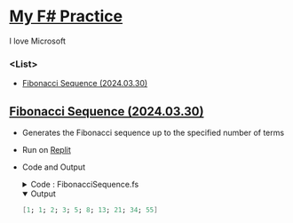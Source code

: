 # [My F# Practice](../README.md#my-f-practice)

I love Microsoft


### \<List>

- [Fibonacci Sequence (2024.03.30)](#fibonacci-sequence-20240330)


## [Fibonacci Sequence (2024.03.30)](#list)

- Generates the Fibonacci sequence up to the specified number of terms
- Run on [Replit](https://replit.com/)
- Code and Output
  <details>
    <summary>Code : FibonacciSequence.fs</summary>

  ```fs
  /// Calculates the Fibonacci sequence up to a specified number of terms and returns them as a list.
  /// 
  /// Parameters:
  ///   n : int - The number of Fibonacci terms to generate.
  /// Returns:
  ///   int list - The list containing the Fibonacci sequence up to the nth term.
  let rec fibonacciSequence (n: int) =
      // Helper function to generate Fibonacci sequence recursively
      let rec fibHelper (count: int) (current: int) (next: int) (acc: int list) =
          if count <= 0 then List.rev acc // Base case: if count is 0 or negative, return the reversed accumulator list
          else
              // Calculate the next Fibonacci number
              let newNext = current + next
              // Recursively call fibHelper with updated count, current values, and accumulator
              fibHelper (count - 1) next newNext (current :: acc)

      // Start generating the sequence recursively from the third term
      fibHelper n 1 1 []

  // Test the function by printing the first 10 Fibonacci numbers
  let fibonacci10 = fibonacciSequence 10
  printfn "%A" fibonacci10
  ```
  </details>
  <details open="">
    <summary>Output</summary>

  ```fs
  [1; 1; 2; 3; 5; 8; 13; 21; 34; 55]
  ```
  </details>
